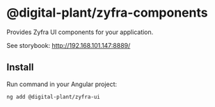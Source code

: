 # @digital-plant/zyfra-components

Provides Zyfra UI components for your application.

See storybook: http://192.168.101.147:8889/

## Install


Run command in your Angular project:

```
ng add @digital-plant/zyfra-ui
```
